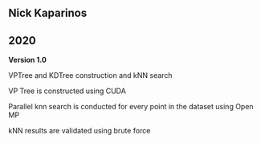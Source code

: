 ## Nick Kaparinos
## 2020

**Version 1.0**

VPTree and KDTree construction and kNN search

VP Tree is constructed using CUDA

Parallel knn search is conducted for every point in the dataset using Open MP

kNN results are validated using brute force
